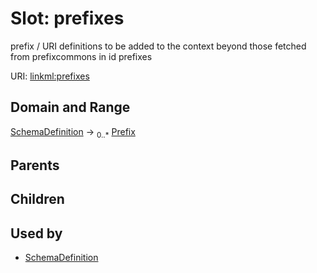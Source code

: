 
# Slot: prefixes


prefix / URI definitions to be added to the context beyond those fetched from prefixcommons in id prefixes

URI: [linkml:prefixes](https://w3id.org/linkml/prefixes)


## Domain and Range

[SchemaDefinition](SchemaDefinition.md) ->  <sub>0..*</sub> [Prefix](Prefix.md)

## Parents


## Children


## Used by

 * [SchemaDefinition](SchemaDefinition.md)
